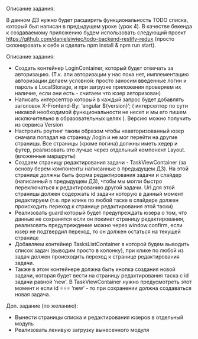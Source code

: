 Описание задания:


В данном ДЗ нужно будет расширить функциональность TODO списка, который был написан в предыдущем уроке (урок 4). В качестве бекенда к создаваемому приложению будем использовать следующий проект https://github.com/danielsiwiec/todo-backend-restify-redux (просто склонировать к себе и сделать npm install & npm run start).

Описание задания:

  + Создать контейнер LoginContainer, который будет отвечать за авторизацию. (Т.к. апи авторизации у нас пока нет, имплементацию авторизации делаем условной: просто заносим введенные логин и пароль в LocalStorage, и при загрузке приложения проверяем их наличие, если они есть - считаем что юзер авторизован)
  + Написать интерсептор который в каждый запрос будет добавлять заголовок X-Frontend-By: ‘angular ${version}’; ( интерсептор по сути никакой необходимой функциональности не несет и мы его пишем исключительно в образовательных целях ). Версию можно получить из сервиса Version
  + Настроить роутинг таким образом чтобы неавторизованный юзер сначала попадал на страницу /login и не мог перейти на другие страницы. Все страницы (кроме логина) должны иметь хедер и футер, реализовать это лучше через отдельный компонент Layout. (вложенные маршруты)
  + Создаем страницу редактирования задачи - TaskViewContainer (за основу берем компоненты написанные в предыдущем ДЗ). На этой странице должны быть форма редактирования задачи и слайдер (написанный в предыдущем ДЗ), чтобы мы могли быстро переключаться к редактированию другой задачи. Url для этой страницы должен содержать id задачи которую в данный момент редактируем (т.е. при клике по любой таске в слайдере должен происходить переход к странице редактирования этой таски)
  + Реализовать guard который будет предупреждать юзера о том, что данные не сохранятся если он покинет страницу редактирования, реализовать предупреждение можно через window.confirm, если юзер не подтвердил переход, то он должен остаться на текущей странице
  + Добавляем контейнер TasksListContainer в которой будем выводить список задач (выводим просто в колонку), при клике по любой из задач должен происходить переход к странице редактирования задачи. 
  + Также в этом контейнере должна быть кнопка создания новой задачи, которая будет вести на страницу редактирования таска с id задачи равной ‘new’. В TaskViewContainer нужно предусмотреть этот момент и если id === ‘new’ - то при сохранении должна создаваться новая задача.


Доп. задание (по желанию):

  - Вынести страницы списка и редактирования юзеров в отдельный модуль
  - Реализовать ленивую загрузку вынесенного модуля